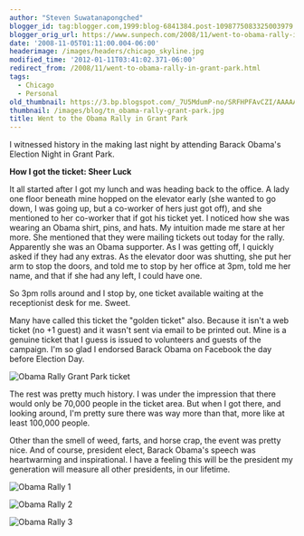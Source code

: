 ```yaml
---
author: "Steven Suwatanapongched"
blogger_id: tag:blogger.com,1999:blog-6841384.post-1098775083325003979
blogger_orig_url: https://www.sunpech.com/2008/11/went-to-obama-rally-in-grant-park.html
date: '2008-11-05T01:11:00.004-06:00'
headerimage: /images/headers/chicago_skyline.jpg
modified_time: '2012-01-11T03:41:02.371-06:00'
redirect_from: /2008/11/went-to-obama-rally-in-grant-park.html
tags:
  - Chicago
  - Personal
old_thumbnail: https://3.bp.blogspot.com/_7U5MdumP-no/SRFHPFAvCZI/AAAAAAAAIS0/2bJc_vvHvJ0/s600/1225833347830.jpg
thumbnail: /images/blog/tn_obama-rally-grant-park.jpg
title: Went to the Obama Rally in Grant Park
---
```



I witnessed history in the making last night by attending Barack Obama's Election Night in Grant Park.

**How I got the ticket: Sheer Luck**

It all started after I got my lunch and was heading back to the office.  A lady one floor beneath mine hopped on the elevator early (she wanted to go down, I was going up, but a co-worker of hers just got off), and she mentioned to her co-worker that if got his ticket yet.  I noticed how she was wearing an Obama shirt, pins, and hats.  My intuition made me stare at her more.  She mentioned that they were mailing tickets out today for the rally.  Apparently she was an Obama supporter.  As I was getting off, I quickly asked if they had any extras.  As the elevator door was shutting, she put her arm to stop the doors, and told me to stop by her office at 3pm, told me her name, and that if she had any left, I could have one.

So 3pm rolls around and I stop by, one ticket available waiting at the receptionist desk for me.  Sweet.

Many have called this ticket the "golden ticket" also.  Because it isn't a web ticket (no +1 guest) and it wasn't sent via email to be printed out.  Mine is a genuine ticket that I guess is issued to volunteers and guests of the campaign.  I'm so glad I endorsed Barack Obama on Facebook the day before Election Day.

![Obama Rally Grant Park ticket](/images/blog/1225833347830.jpg)

The rest was pretty much history.  I was under the impression that there would only be 70,000 people in the ticket area.  But when I got there, and looking around, I'm pretty sure there was way more than that, more like at least 100,000 people.

Other than the smell of weed, farts, and horse crap, the event was pretty nice.  And of course, president elect, Barack Obama's speech was heartwarming and inspirational.  I have a feeling this will be the president my generation will measure all other presidents, in our lifetime.

![Obama Rally 1](/images/blog/1225855805269.jpg)

![Obama Rally 2](/images/blog/1225857959427.jpg)

![Obama Rally 3](/images/blog/1225861077684.jpg)